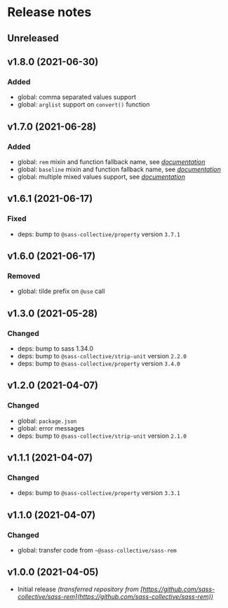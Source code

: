 # Release notes

## Unreleased

## v1.8.0 (2021-06-30)

### Added

* global: comma separated values support
* global: `arglist` support on `convert()` function

## v1.7.0 (2021-06-28)

### Added

* global: `rem` mixin and function fallback name, see _[documentation](https://github.com/sass-collective/sass-collective/blob/master/packages/rem/README.md#fallback-name)_
* global: `baseline` mixin and function fallback name, see _[documentation](https://github.com/sass-collective/sass-collective/blob/master/packages/rem/README.md#baseline)_
* global: multiple mixed values support, see _[documentation](https://github.com/sass-collective/sass-collective/blob/master/packages/rem/README.md#usage)_

## v1.6.1 (2021-06-17)

### Fixed

* deps: bump to `@sass-collective/property` version `3.7.1`

## v1.6.0 (2021-06-17)

### Removed

* global: tilde prefix on `@use` call

## v1.3.0 (2021-05-28)

### Changed

* deps: bump to sass 1.34.0
* deps: bump to `@sass-collective/strip-unit` version `2.2.0`
* deps: bump to `@sass-collective/property` version `3.4.0`

## v1.2.0 (2021-04-07)

### Changed

* global: `package.json`
* global: error messages
* deps: bump to `@sass-collective/strip-unit` version `2.1.0`

## v1.1.1 (2021-04-07)

### Changed

* deps: bump to `@sass-collective/property` version `3.3.1`

## v1.1.0 (2021-04-07)

### Changed

* global: transfer code from `~@sass-collective/sass-rem`

## v1.0.0 (2021-04-05)

* Initial release _(transferred repository from [https://github.com/sass-collective/sass-rem](https://github.com/sass-collective/sass-rem))_
